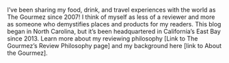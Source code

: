 I’ve been sharing my food, drink, and travel experiences with the world as The Gourmez since 2007! I think of myself as less of a reviewer and more as someone who demystifies places and products for my readers. This blog began in North Carolina, but it’s been headquartered in California’s East Bay since 2013. Learn more about my reviewing philosophy [Link to The Gourmez’s Review Philosophy page] and my background here [link to About the Gourmez].